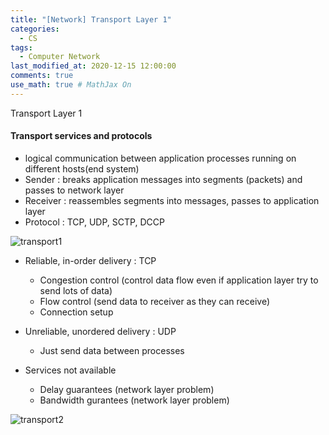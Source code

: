 ```yaml
---
title: "[Network] Transport Layer 1"
categories: 
  - CS
tags:
  - Computer Network
last_modified_at: 2020-12-15 12:00:00
comments: true
use_math: true # MathJax On
---
```


Transport Layer 1

#### Transport services and protocols

- logical communication between application processes running on different hosts(end system)
- Sender : breaks application messages into segments (packets) and passes to network layer
- Receiver : reassembles segments into messages, passes to application layer
- Protocol : TCP, UDP, SCTP, DCCP

![transport1](https://user-images.githubusercontent.com/62474292/114241439-1632cd80-99c4-11eb-8ef8-5c006a6c4cda.png)


- Reliable, in-order delivery : TCP
  - Congestion control (control data flow even if application layer try to send lots of data)
  - Flow control (send data to receiver as they can receive)
  - Connection setup

- Unreliable, unordered delivery : UDP
  - Just send data between processes

- Services not available
  - Delay guarantees (network layer problem)
  - Bandwidth gurantees (network layer problem)

![transport2](https://user-images.githubusercontent.com/62474292/114241607-63af3a80-99c4-11eb-84d6-0be0a9a3a4f6.JPG)


